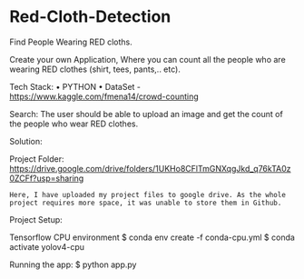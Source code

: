 # Red-Cloth-Detection

Find People Wearing RED cloths.
 
Create your own Application, Where you can count all the people who are wearing RED clothes (shirt, tees, pants,.. etc).
 
Tech Stack:
        •       PYTHON
        •       DataSet - https://www.kaggle.com/fmena14/crowd-counting
 
Search:
 The user should be able to upload an image and get the count of the people who wear RED clothes.
 
 
Solution:
	
Project Folder:  https://drive.google.com/drive/folders/1UKHo8CFlTmGNXqgJkd_q76kTA0z0ZCFf?usp=sharing
 
	Here, I have uploaded my project files to google drive. As the whole project requires more space, it was unable to store them in Github.
 
Project Setup:
 
Tensorflow CPU environment
$ conda env create -f conda-cpu.yml
$ conda activate yolov4-cpu
 
Running the app:
	$ python app.py
